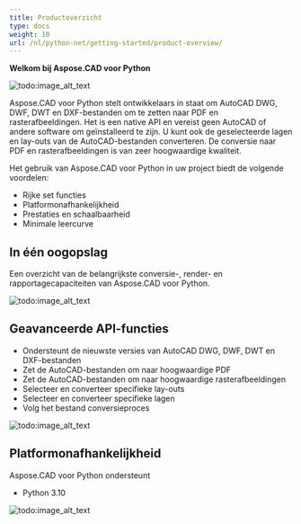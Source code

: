 ```yaml
---
title: Productoverzicht
type: docs
weight: 10
url: /nl/python-net/getting-started/product-overview/
---
```


**Welkom bij Aspose.CAD voor Python**

![todo:image_alt_text](/_assets/python-net/product-overview_1.png)

Aspose.CAD voor Python stelt ontwikkelaars in staat om AutoCAD DWG, DWF, DWT en DXF-bestanden om te zetten naar PDF en rasterafbeeldingen. Het is een native API en vereist geen AutoCAD of andere software om geïnstalleerd te zijn. U kunt ook de geselecteerde lagen en lay-outs van de AutoCAD-bestanden converteren. De conversie naar PDF en rasterafbeeldingen is van zeer hoogwaardige kwaliteit.

Het gebruik van Aspose.CAD voor Python in uw project biedt de volgende voordelen:

- Rijke set functies
- Platformonafhankelijkheid
- Prestaties en schaalbaarheid
- Minimale leercurve

## **In één oogopslag**
Een overzicht van de belangrijkste conversie-, render- en rapportagecapaciteiten van Aspose.CAD voor Python.

![todo:image_alt_text](/_assets/python-net/product-overview_2.png)

## **Geavanceerde API-functies**
- Ondersteunt de nieuwste versies van AutoCAD DWG, DWF, DWT en DXF-bestanden
- Zet de AutoCAD-bestanden om naar hoogwaardige PDF
- Zet de AutoCAD-bestanden om naar hoogwaardige rasterafbeeldingen
- Selecteer en converteer specifieke lay-outs
- Selecteer en converteer specifieke lagen
- Volg het bestand conversieproces

![todo:image_alt_text](/_assets/python-net/product-overview_3.png)

## **Platformonafhankelijkheid**
Aspose.CAD voor Python ondersteunt

- Python 3.10

![todo:image_alt_text](/_assets/python-net/product-overview_4.png)
